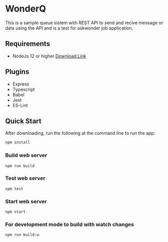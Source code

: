 # WonderQ
This is a sample queue sistem with REST API to send and recive message or data using the API and is a test for askwonder job application.

## Requirements
- NodeJs 12 or higher [Download Link](https://nodejs.org/en/download/)

## Plugins
- Express
- Typescript
- Babel
- Jest
- ES-Lint

## Quick Start
After downloading, run the following at the command line to run the app:
```bash
npm install
```
### Build web server
```
npm run build
```
### Test web server
```
npm test
```
### Start web server
```
npm start
```

### For development mode to build with watch changes
```
npm run build:w
```